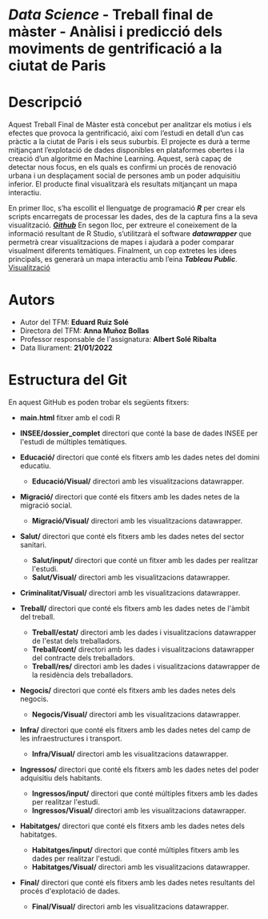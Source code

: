 # _Data Science_ - Treball final de màster - Anàlisi i predicció dels moviments de gentrificació a la ciutat de Paris

#  Descripció
Aquest Treball Final de Màster està concebut per analitzar els motius i els efectes que provoca la gentrificació, així com l’estudi en detall d’un cas pràctic a la ciutat de París i els seus suburbis. El projecte es durà a terme mitjançant l’explotació de dades disponibles en plataformes obertes i la creació d’un algoritme en Machine Learning. Aquest, serà capaç de detectar nous focus, en els quals es confirmi un procés de renovació urbana i un desplaçament social de persones amb un poder adquisitiu inferior. El producte final visualitzarà els resultats mitjançant un mapa interactiu.

En primer lloc, s’ha escollit el llenguatge de programació ***R*** per crear els scripts encarregats de processar les dades, des de la captura fins a la seva visualització. ***[Github](https://github.com/thedu7/TFM)***
En segon lloc, per extreure el coneixement de la informació resultant de R Studio, s’utilitzarà el software ***datawrapper*** que permetrà crear visualitzacions de mapes i ajudarà a poder comparar visualment diferents temàtiques.
Finalment, un cop extretes les idees principals, es generarà un mapa interactiu amb l’eina ***Tableau Public***. [Visualització](https://public.tableau.com/app/profile/eduard5823/viz/GentrificacialapetitacoronadeParis/GentrificacialapetitacoronadeParis?publish=yes)

# Autors
* Autor del TFM: **Eduard Ruiz Solé**
* Directora del TFM: **Anna Muñoz Bollas**
* Professor responsable de l'assignatura: **Albert Solé Ribalta**
* Data lliurament: **21/01/2022**

# Estructura del Git
En aquest GitHub es poden trobar els següents fitxers:
*  **main.html** fitxer amb el codi R

*  **INSEE/dossier_complet** directori que conté la base de dades INSEE per l'estudi de múltiples temàtiques.

*  **Educació/** directori que conté els fitxers amb les dades netes del domini educatiu.
     *  **Educació/Visual/** directori amb les visualitzacions datawrapper.

*  **Migració/** directori que conté els fitxers amb les dades netes de la migració social.
     *  **Migració/Visual/** directori amb les visualitzacions datawrapper.

*  **Salut/** directori que conté els fitxers amb les dades netes del sector sanitari.
     *  **Salut/input/** directori que conté un fitxer amb les dades per realitzar l'estudi.
     *  **Salut/Visual/** directori amb les visualitzacions datawrapper.

*  **Criminalitat/Visual/** directori amb les visualitzacions datawrapper.

*  **Treball/** directori que conté els fitxers amb les dades netes de l'àmbit del treball.
     *  **Treball/estat/** directori amb les dades i visualitzacions datawrapper de l'estat dels treballadors.
     *  **Treball/cont/** directori amb les dades i visualitzacions datawrapper del contracte dels treballadors.
     *  **Treball/res/** directori amb les dades i visualitzacions datawrapper de la residència dels treballadors.

*  **Negocis/** directori que conté els fitxers amb les dades netes dels negocis.
     *  **Negocis/Visual/** directori amb les visualitzacions datawrapper.

*  **Infra/** directori que conté els fitxers amb les dades netes del camp de les infraestructures i transport.
     *  **Infra/Visual/** directori amb les visualitzacions datawrapper.

*  **Ingressos/** directori que conté els fitxers amb les dades netes del poder adquisitiu dels habitants.
     *  **Ingressos/input/** directori que conté múltiples fitxers amb les dades per realitzar l'estudi.
     *  **Ingressos/Visual/** directori amb les visualitzacions datawrapper.

*  **Habitatges/** directori que conté els fitxers amb les dades netes dels habitatges.
     *  **Habitatges/input/** directori que conté múltiples fitxers amb les dades per realitzar l'estudi.
     *  **Habitatges/Visual/** directori amb les visualitzacions datawrapper.

*  **Final/** directori que conté els fitxers amb les dades netes resultants del procés d'explotació de dades.
     *  **Final/Visual/** directori amb les visualitzacions datawrapper.
